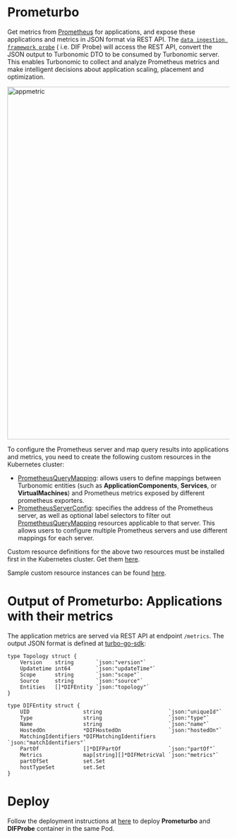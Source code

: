 # Prometurbo

Get metrics from [Prometheus](https://prometheus.io) for applications, and expose these applications and metrics in JSON
format via REST API. The [`data ingestion framework probe`](https://github.com/turbonomic/data-ingestion-framework) (
i.e. DIF Probe) will access the REST API, convert the JSON output to Turbonomic DTO to be consumed by Turbonomic
server. This enables Turbonomic to collect and analyze Prometheus metrics and make intelligent decisions about
application scaling, placement and optimization.

<img width="800" alt="appmetric" src="https://user-images.githubusercontent.com/10012486/80402653-34bfb780-888c-11ea-82f8-f102452047ff.png">

To configure the Prometheus server and map query results into applications and metrics, you need to create the following
custom resources in the Kubernetes cluster:

* [PrometheusQueryMapping](https://pkg.go.dev/github.com/turbonomic/turbo-metrics@v0.0.0-20230222215340-3cdff28ffdaf/api/v1alpha1#PrometheusQueryMapping):
  allows users to define mappings between Turbonomic entities (such as **ApplicationComponents**, **Services**, or **VirtualMachines**) and Prometheus metrics exposed by different prometheus exporters.
* [PrometheusServerConfig](https://pkg.go.dev/github.com/turbonomic/turbo-metrics@v0.0.0-20230222215340-3cdff28ffdaf/api/v1alpha1#PrometheusServerConfig):
  specifies the address of the Prometheus server, as well as optional label selectors to filter
  out [PrometheusQueryMapping](https://pkg.go.dev/github.com/turbonomic/turbo-metrics@v0.0.0-20230222215340-3cdff28ffdaf/api/v1alpha1#PrometheusQueryMapping)
  resources applicable to that server. This allows users to configure multiple Prometheus servers and use different
  mappings for each server.

Custom resource definitions for the above two resources must be installed first in the Kubernetes cluster. Get
them [here](https://github.com/turbonomic/turbo-metrics/tree/main/config/crd/bases).

Sample custom resource instances can be
found [here](https://github.com/turbonomic/turbo-metrics/tree/main/config/samples).

# Output of Prometurbo: Applications with their metrics

The application metrics are served via REST API at endpoint `/metrics`. The output JSON format is defined
at [turbo-go-sdk](https://github.com/turbonomic/turbo-go-sdk/tree/master/pkg/dataingestionframework/data):

```golang
type Topology struct {
	Version    string       `json:"version"`
	Updatetime int64        `json:"updateTime"`
	Scope      string       `json:"scope"`
	Source     string       `json:"source"`
	Entities   []*DIFEntity `json:"topology"`
}

type DIFEntity struct {
	UID                 string                     `json:"uniqueId"`
	Type                string                     `json:"type"`
	Name                string                     `json:"name"`
	HostedOn            *DIFHostedOn               `json:"hostedOn"`
	MatchingIdentifiers *DIFMatchingIdentifiers    `json:"matchIdentifiers"`
	PartOf              []*DIFPartOf               `json:"partOf"`
	Metrics             map[string][]*DIFMetricVal `json:"metrics"`
	partOfSet           set.Set
	hostTypeSet         set.Set
}
```

# Deploy

Follow the deployment instructions at [here](./deploy/) to deploy **Prometurbo** and **DIFProbe** container in the same
Pod.
